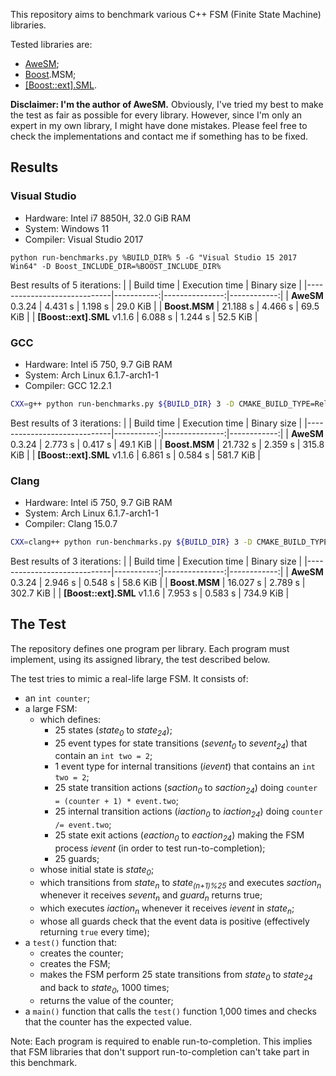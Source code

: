 This repository aims to benchmark various C++ FSM (Finite State Machine) libraries.

Tested libraries are:

* [AweSM](https://github.com/fgoujeon/awesm);
* [Boost](https://www.boost.org/).MSM;
* [\[Boost::ext\].SML](https://boost-ext.github.io/sml/).

**Disclaimer: I'm the author of AweSM.** Obviously, I've tried my best to make the test as fair as possible for every library. However, since I'm only an expert in my own library, I might have done mistakes. Please feel free to check the implementations and contact me if something has to be fixed.

## Results

### Visual Studio

* Hardware: Intel i7 8850H, 32.0 GiB RAM
* System: Windows 11
* Compiler: Visual Studio 2017

```batch
python run-benchmarks.py %BUILD_DIR% 5 -G "Visual Studio 15 2017 Win64" -D Boost_INCLUDE_DIR=%BOOST_INCLUDE_DIR%
```

Best results of 5 iterations:
|                             | Build time | Execution time | Binary size |
|-----------------------------|-----------:|---------------:|------------:|
| **AweSM** 0.3.24            | 4.431 s    | 1.198 s        | 29.0 KiB    |
| **Boost.MSM**               | 21.188 s   | 4.466 s        | 69.5 KiB    |
| **[Boost::ext].SML** v1.1.6 | 6.088 s    | 1.244 s        | 52.5 KiB    |

### GCC

* Hardware: Intel i5 750, 9.7 GiB RAM
* System: Arch Linux 6.1.7-arch1-1
* Compiler: GCC 12.2.1

```bash
CXX=g++ python run-benchmarks.py ${BUILD_DIR} 3 -D CMAKE_BUILD_TYPE=Release
```

Best results of 3 iterations:
|                             | Build time | Execution time | Binary size |
|-----------------------------|-----------:|---------------:|------------:|
| **AweSM** 0.3.24            | 2.773 s    | 0.417 s        | 49.1 KiB    |
| **Boost.MSM**               | 21.732 s   | 2.359 s        | 315.8 KiB   |
| **[Boost::ext].SML** v1.1.6 | 6.861 s    | 0.584 s        | 581.7 KiB   |

### Clang

* Hardware: Intel i5 750, 9.7 GiB RAM
* System: Arch Linux 6.1.7-arch1-1
* Compiler: Clang 15.0.7

```bash
CXX=clang++ python run-benchmarks.py ${BUILD_DIR} 3 -D CMAKE_BUILD_TYPE=Release
```

Best results of 3 iterations:
|                             | Build time | Execution time | Binary size |
|-----------------------------|-----------:|---------------:|------------:|
| **AweSM** 0.3.24            | 2.946 s    | 0.548 s        | 58.6 KiB    |
| **Boost.MSM**               | 16.027 s   | 2.789 s        | 302.7 KiB   |
| **[Boost::ext].SML** v1.1.6 | 7.953 s    | 0.583 s        | 734.9 KiB   |

## The Test

The repository defines one program per library. Each program must implement, using its assigned library, the test described below.

The test tries to mimic a real-life large FSM. It consists of:

* an `int counter`;
* a large FSM:
  * which defines:
    * 25 states (*state<sub>0</sub>* to *state<sub>24</sub>*);
    * 25 event types for state transitions (*sevent<sub>0</sub>* to *sevent<sub>24</sub>*) that contain an `int two = 2`;
    * 1 event type for internal transitions (*ievent*) that contains an `int two = 2`;
    * 25 state transition actions (*saction<sub>0</sub>* to *saction<sub>24</sub>*) doing `counter = (counter + 1) * event.two`;
    * 25 internal transition actions (*iaction<sub>0</sub>* to *iaction<sub>24</sub>*) doing `counter /= event.two`;
    * 25 state exit actions (*eaction<sub>0</sub>* to *eaction<sub>24</sub>*) making the FSM process *ievent* (in order to test run-to-completion);
    * 25 guards;
  * whose initial state is *state<sub>0</sub>*;
  * which transitions from *state<sub>n</sub>* to *state<sub>(n+1)%25</sub>* and executes *saction<sub>n</sub>* whenever it receives *sevent<sub>n</sub>* and *guard<sub>n</sub>* returns true;
  * which executes *iaction<sub>n</sub>* whenever it receives *ievent* in *state<sub>n</sub>*;
  * whose all guards check that the event data is positive (effectively returning `true` every time);
* a `test()` function that:
  * creates the counter;
  * creates the FSM;
  * makes the FSM perform 25 state transitions from *state<sub>0</sub>* to *state<sub>24</sub>* and back to *state<sub>0</sub>*, 1000 times;
  * returns the value of the counter;
* a `main()` function that calls the `test()` function 1,000 times and checks that the counter has the expected value.

Note: Each program is required to enable run-to-completion. This implies that FSM libraries that don't support run-to-completion can't take part in this benchmark.
